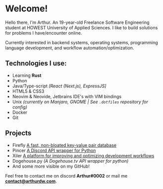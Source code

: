 # Welcome!

Hello there, I'm Arthur. An 19-year-old Freelance Software Engineering student at
HOWEST University of Applied Sciences. I like to build solutions for problems
I have/encounter online.

Currently interested in backend systems, operating systems, programming
language development, and workflow automation/optimization.

## Technologies I use:

-   Learning **Rust**
-   Python
-   Java/Type-script _[React (Next.js), ExpressJS]_
-   HTML5 & CSS3
-   Neovim & Neovide, Jetbrains IDE's with VIM bindings
-   Unix _(currently on Manjaro, GNOME | See `.dotfiles` repository for config)_
-   Docker
-   Git

## Projects

-   Firefly [A fast, non-bloated key-value pair database](https://l.ardw.be/ffly)
-   Pincer [A Discord API wrapper for Python](https://pincer.dev)
-   Xiler [A platform for improving and optimizing development workflows](https://xiler.net)
-   Dogehouse.py _(A Dogehouse.tv API wrapper for python)_
-   And some more visible on my GitHub!

Feel free to contact me on discord **Arthur#0002** or mail me **[contact@arthurdw.com]()**.
